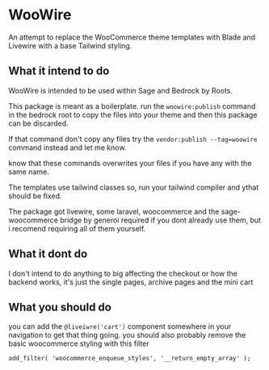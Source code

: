 # WooWire

An attempt to replace the WooCommerce theme templates with Blade and Livewire with a base Tailwind styling.

## What it intend to do

WooWire is intended to be used within Sage and Bedrock by Roots.

This package is meant as a boilerplate. run the `woowire:publish` command in the bedrock root to copy the files into your theme and then this package can be discarded. 

If that command don't copy any files try the `vendor:publish --tag=woowire` command instead and let me know.

know that these commands overwrites your files if you have any with the same name.

The templates use tailwind classes so, run your tailwind compiler and ythat should be fixed.

The package got livewire, some laravel, woocommerce and the sage-woocommerce bridge by generoi required if you dont already use them, but i recomend requiring all of them yourself.

## What it dont do

I don't intend to do anything to big affecting the checkout or how the backend works, it's just the single pages, archive pages and the mini cart

## What you should do

you can add the `@liveiwre('cart')` component somewhere in your navigation to get that thing going.
you should also probably remove the basic woocommerce styling with this filter
```
add_filter( 'woocommerce_enqueue_styles', '__return_empty_array' );
```
